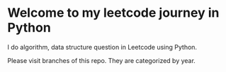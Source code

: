 # Welcome to my leetcode journey in Python

I do algorithm, data structure question in Leetcode using Python.

Please visit branches of this repo. They are categorized by year.
